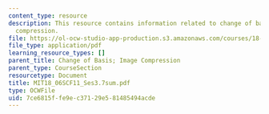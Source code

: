 ```yaml
---
content_type: resource
description: This resource contains information related to change of basis; image
  compression.
file: https://ol-ocw-studio-app-production.s3.amazonaws.com/courses/18-06sc-linear-algebra-fall-2011/7ce6815ffe9ec37129e581485494acde_MIT18_06SCF11_Ses3.7sum.pdf
file_type: application/pdf
learning_resource_types: []
parent_title: Change of Basis; Image Compression
parent_type: CourseSection
resourcetype: Document
title: MIT18_06SCF11_Ses3.7sum.pdf
type: OCWFile
uid: 7ce6815f-fe9e-c371-29e5-81485494acde
---
```

